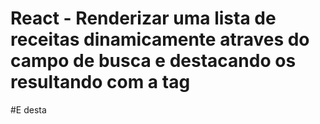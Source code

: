 # React - Renderizar uma lista de receitas dinamicamente atraves do campo de busca e destacando os resultando com a tag <mark>

#E desta
